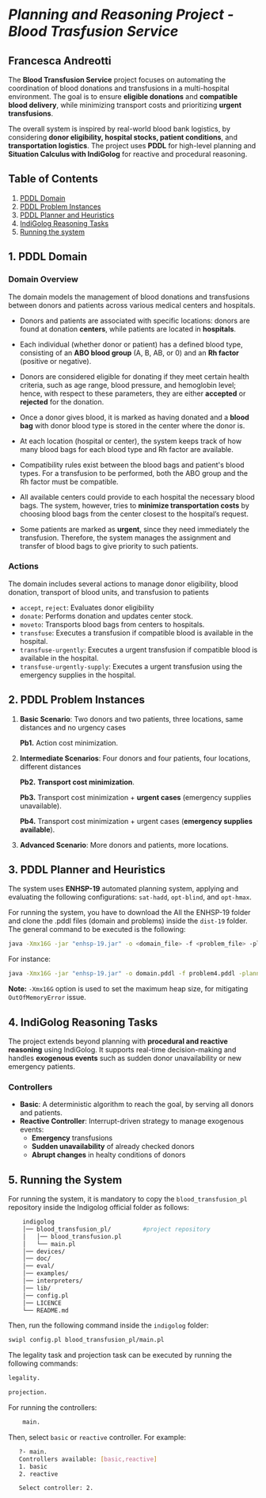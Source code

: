 # *Planning and Reasoning Project - Blood Trasfusion Service*
## Francesca Andreotti 
The **Blood Transfusion Service** project focuses on automating the coordination of blood donations and transfusions in a multi-hospital environment. 
The goal is to ensure **eligible donations** and **compatible blood delivery**, while minimizing transport costs 
and prioritizing **urgent transfusions**.

The overall system is inspired by real-world blood bank logistics, by considering **donor eligibility, hospital stocks, patient conditions**, and **transportation logistics**.
The project uses **PDDL** for high-level planning and **Situation Calculus with IndiGolog** for reactive and procedural reasoning.

## Table of Contents
1. [PDDL Domain](#1-domain)
2. [PDDL Problem Instances](#2-pddl-problem-instances)
3. [PDDL Planner and Heuristics](#3-pddl-planner-and-heuristics)
4. [IndiGolog Reasoning Tasks](#4-Indigolog-reasoning-tasks)
5. [Running the system](#5-running-the-system)



## 1. PDDL Domain 

### Domain Overview
The domain models the management of blood donations and transfusions between donors
and patients across various medical centers and hospitals.
- Donors and patients are associated with specific locations: donors are found at donation
**centers**, while patients are located in **hospitals**.


- Each individual (whether donor or patient) has a defined blood type, consisting of an
**ABO blood group** (A, B, AB, or 0) and an **Rh factor** (positive or negative).


- Donors are considered eligible for donating if they meet certain health criteria, such as
age range, blood pressure, and hemoglobin level; hence, with respect to these parameters, they are either **accepted** or **rejected** for the donation.
 

- Once a donor gives blood, it is marked as having donated and a **blood bag** with donor blood type is stored in the
center where the donor is.


- At each location (hospital or center), the system keeps track of how many blood bags for
each blood type and Rh factor are available.


- Compatibility rules exist between the blood bags and patient's blood types. For a
transfusion to be performed, both the ABO group and the Rh factor must be compatible.


- All available centers could provide to each hospital the necessary blood bags. The
system, however, tries to **minimize transportation costs** by choosing blood bags from the
center closest to the hospital’s request.


- Some patients are marked as **urgent**, since they need immediately the transfusion. Therefore, the system manages the assignment and
transfer of blood bags to give priority to such patients.

### Actions
The domain includes several actions to manage donor eligibility, blood donation, transport of
blood units, and transfusion to patients

- `accept`, `reject`: Evaluates donor eligibility
- `donate`: Performs donation and updates center stock.
- `moveto`: Transports blood bags from centers to hospitals.
- `transfuse`: Executes a transfusion if compatible blood is available in the hospital.
- `transfuse-urgently`: Executes a urgent transfusion if compatible blood is available in the hospital.
- `transfuse-urgently-supply`: Executes a urgent transfusion using the emergency supplies in the hospital.


## 2. PDDL Problem Instances

1. **Basic Scenario**: Two donors and two patients, three locations, same distances and no urgency cases 

   **Pb1.** Action cost minimization.


2. **Intermediate Scenarios**: Four donors and four patients, four locations, different distances 

   **Pb2.** **Transport cost minimization**.

   **Pb3.** Transport cost minimization + **urgent cases** (emergency supplies unavailable).

   **Pb4.** Transport cost minimization + urgent cases (**emergency supplies available**).


3. **Advanced Scenario**: More donors and patients, more locations.
   


## 3. PDDL Planner and Heuristics

The system uses **ENHSP-19** automated planning system, applying and evaluating the following configurations: `sat-hadd`, `opt-blind`, and `opt-hmax`.

For running the system, you have to download the All the ENHSP-19 folder and clone the .pddl files (domain and problems) inside the `dist-19` folder.
The general command to be executed is the following: 

```bash
java -Xmx16G -jar "enhsp-19.jar" -o <domain_file> -f <problem_file> -planner <configuration>
```

For instance:
```bash
java -Xmx16G -jar "enhsp-19.jar" -o domain.pddl -f problem4.pddl -planner opt-blind 
```

**Note:** `-Xmx16G` option is used to set the maximum heap size, for mitigating `OutOfMemoryError` issue.


## 4. IndiGolog Reasoning Tasks

The project extends beyond planning with **procedural and reactive reasoning** using IndiGolog. It supports real-time decision-making and handles **exogenous events** such as sudden donor unavailability or new emergency patients.




### Controllers 

- **Basic**: A deterministic algorithm to reach the goal, by serving all donors and patients.
- **Reactive Controller**: Interrupt-driven strategy to manage exogenous events: 
  - **Emergency** transfusions 
  - **Sudden unavailability** of already checked donors
  - **Abrupt changes** in healty conditions of donors

## 5. Running the System
For running the system, it is mandatory to copy the `blood_transfusion_pl` repository inside the Indigolog official folder as follows:
```graphql
    indigolog
    │── blood_transfusion_pl/         #project repository                 
    │   │── blood_transfusion.pl        
    │   └── main.pl  
    │── devices/                
    │── doc/                
    │── eval/                
    │── examples/                
    │── interpreters/                
    │── lib/                
    │── config.pl
    │── LICENCE                
    └── README.md                

```
Then, run the following command inside the `indigolog` folder:

```bash
swipl config.pl blood_transfusion_pl/main.pl
```
The legality task and projection task can be executed by running the following commands:

```bash
legality.
```

```bash
projection.
```

For running the controllers:
```bash
    main.
```
Then, select `basic` or `reactive` controller. For example:
```bash
   ?- main.
   Controllers available: [basic,reactive]
   1. basic
   2. reactive

   Select controller: 2.
```
